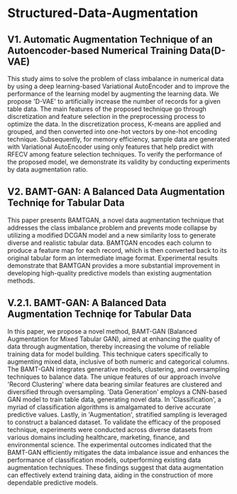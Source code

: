 # Structured-Data-Augmentation

## V1. Automatic Augmentation Technique of an Autoencoder-based Numerical Training Data(D-VAE)

This study aims to solve the problem of class imbalance in numerical data by using a deep learning-based Variational AutoEncoder and to improve the performance of the learning model by augmenting the learning data. We propose 'D-VAE' to artificially increase the number of records for a given table data. The main features of the proposed technique go through discretization and feature selection in the preprocessing process to optimize the data. In the discretization process, K-means are applied and grouped, and then converted into one-hot vectors by one-hot encoding technique. Subsequently, for memory efficiency, sample data are generated with Variational AutoEncoder using only features that help predict with RFECV among feature selection techniques. To verify the performance of the proposed model, we demonstrate its validity by conducting experiments by data augmentation ratio.



## V2. BAMT-GAN:  A Balanced Data Augmentation Techniqe for Tabular Data

This paper presents BAMTGAN, a novel data augmentation technique that addresses the class imbalance problem and prevents mode collapse by utilizing a modified DCGAN model and a new similarity loss to generate diverse and realistic tabular data. BAMTGAN encodes each column to produce a feature map for each record, which is then converted back to its original tabular form an intermediate image format. Experimental results demonstrate that BAMTGAN provides a more substantial improvement in developing high-quality predictive models than existing augmentation methods.


## V.2.1. BAMT-GAN:  A Balanced Data Augmentation Techniqe for Tabular Data

In this paper, we propose a novel method, BAMT-GAN (Balanced Augmentation for Mixed Tabular GAN), aimed at enhancing the quality of data through augmentation, thereby increasing the volume of reliable training data for model building. This technique caters specifically to augmenting mixed data, inclusive of both numeric and categorical columns. 
The BAMT-GAN integrates generative models, clustering, and oversampling techniques to balance data. The unique features of our approach involve 'Record Clustering' where data bearing similar features are clustered and diversified through oversampling. 'Data Generation' employs a CNN-based GAN model to train table data, generating novel data. In 'Classification', a myriad of classification algorithms is amalgamated to derive accurate predictive values. Lastly, in 'Augmentation', stratified sampling is leveraged to construct a balanced dataset. 
To validate the efficacy of the proposed technique, experiments were conducted across diverse datasets from various domains including healthcare, marketing, finance, and environmental science. The experimental outcomes indicated that the BAMT-GAN efficiently mitigates the data imbalance issue and enhances the performance of classification models, outperforming existing data augmentation techniques. These findings suggest that data augmentation can effectively extend training data, aiding in the construction of more dependable predictive models.

